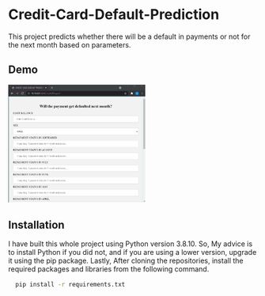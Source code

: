 # Credit-Card-Default-Prediction

This project predicts whether there will be a default in payments or not for the next month based on parameters.

## Demo

<img src="Credit_default.gif" width="55%" height="50%"/>

## Installation

I have built this whole project using Python version 3.8.10. So, My advice is to install Python if you did not, and if you are using a lower version, upgrade it using the pip package. Lastly, After cloning the repositories, install the required packages and libraries from the following command.

```bash
  pip install -r requirements.txt
```

